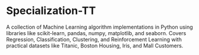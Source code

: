 # Specialization-TT
A collection of Machine Learning algorithm implementations in Python using libraries like scikit-learn, pandas, numpy, matplotlib, and seaborn. Covers Regression, Classification, Clustering, and Reinforcement Learning with practical datasets like Titanic, Boston Housing, Iris, and Mall Customers.
